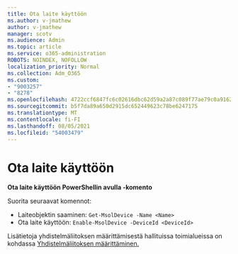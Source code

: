 ```yaml
---
title: Ota laite käyttöön
ms.author: v-jmathew
author: v-jmathew
manager: scotv
ms.audience: Admin
ms.topic: article
ms.service: o365-administration
ROBOTS: NOINDEX, NOFOLLOW
localization_priority: Normal
ms.collection: Adm_O365
ms.custom:
- "9003257"
- "8278"
ms.openlocfilehash: 4722ccf6847fc6c02616dbc62d59a2a87c089f77ae79c0a916211af6c5f2a6d0
ms.sourcegitcommit: b5f7da89a650d2915dc652449623c78be6247175
ms.translationtype: MT
ms.contentlocale: fi-FI
ms.lasthandoff: 08/05/2021
ms.locfileid: "54003479"
---
```

# <a name="enable-device"></a>Ota laite käyttöön

**Ota laite käyttöön PowerShellin avulla -komento**

Suorita seuraavat komennot:

- Laiteobjektin saaminen: `Get-MsolDevice -Name <Name>`
- Ota laite käyttöön: `Enable-MsolDevice -DeviceId <DeviceId>`

Lisätietoja yhdistelmäliitoksen määrittämisestä hallituissa toimialueissa on kohdassa [Yhdistelmäliitoksen määrittäminen.](https://docs.microsoft.com/azure/active-directory/devices/hybrid-azuread-join-managed-domains)
